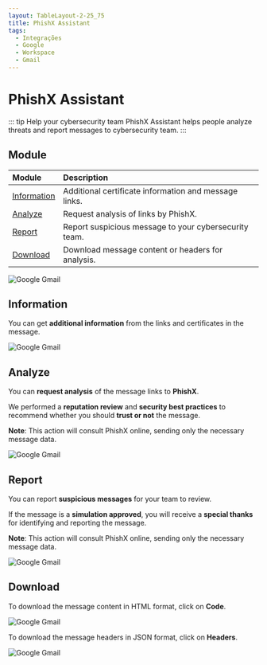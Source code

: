 ```yaml
---
layout: TableLayout-2-25_75
title: PhishX Assistant
tags:
  - Integrações
  - Google
  - Workspace
  - Gmail
---
```


# PhishX Assistant

::: tip Help your cybersecurity team
PhishX Assistant helps people analyze threats and report messages to cybersecurity team.
:::

## Module

| Module                      | Description                                           |
| :-------------------------- | :---------------------------------------------------- |
| [Information](#information) | Additional certificate information and message links. |
| [Analyze](#analyze)         | Request analysis of links by PhishX.                  |
| [Report](#report)           | Report suspicious message to your cybersecurity team. |
| [Download](#download)       | Download message content or headers for analysis.     |

![Google Gmail](https://cdn.phishx.io/phishx-docs/images/google_assistant_11.png)

## Information

You can get **additional information** from the links and certificates in the message.

![Google Gmail](https://cdn.phishx.io/phishx-docs/images/google_assistant_12.png)

## Analyze

You can **request analysis** of the message links to **PhishX**.

We performed a **reputation review** and **security best practices** to recommend whether you should **trust or not** the message.

**Note**: This action will consult PhishX online, sending only the necessary message data.

![Google Gmail](https://cdn.phishx.io/phishx-docs/images/google_assistant_13.png)

## Report

You can report **suspicious messages** for your team to review.

If the message is a **simulation approved**, you will receive a **special thanks** for identifying and reporting the message.

**Note**: This action will consult PhishX online, sending only the necessary message data.

![Google Gmail](https://cdn.phishx.io/phishx-docs/images/google_assistant_14.png)

## Download

To download the message content in HTML format, click on **Code**.

![Google Gmail](https://cdn.phishx.io/phishx-docs/images/google_assistant_16.png)

To download the message headers in JSON format, click on **Headers**.

![Google Gmail](https://cdn.phishx.io/phishx-docs/images/google_assistant_17.png)
